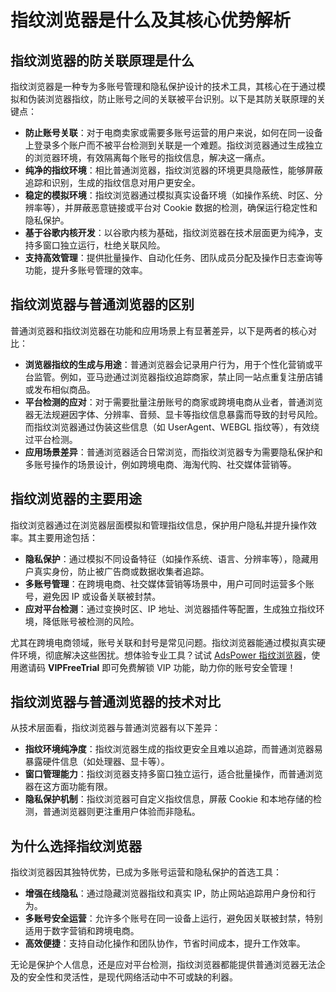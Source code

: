 # 指纹浏览器是什么及其核心优势解析

## 指纹浏览器的防关联原理是什么

指纹浏览器是一种专为多账号管理和隐私保护设计的技术工具，其核心在于通过模拟和伪装浏览器指纹，防止账号之间的关联被平台识别。以下是其防关联原理的关键点：

- **防止账号关联**：对于电商卖家或需要多账号运营的用户来说，如何在同一设备上登录多个账户而不被平台检测到关联是一个难题。指纹浏览器通过生成独立的浏览器环境，有效隔离每个账号的指纹信息，解决这一痛点。
- **纯净的指纹环境**：相比普通浏览器，指纹浏览器的环境更具隐蔽性，能够屏蔽追踪和识别，生成的指纹信息对用户更安全。
- **稳定的模拟环境**：指纹浏览器通过模拟真实设备环境（如操作系统、时区、分辨率等），并屏蔽恶意链接或平台对 Cookie 数据的检测，确保运行稳定性和隐私保护。
- **基于谷歌内核开发**：以谷歌内核为基础，指纹浏览器在技术层面更为纯净，支持多窗口独立运行，杜绝关联风险。
- **支持高效管理**：提供批量操作、自动化任务、团队成员分配及操作日志查询等功能，提升多账号管理的效率。

## 指纹浏览器与普通浏览器的区别

普通浏览器和指纹浏览器在功能和应用场景上有显著差异，以下是两者的核心对比：

- **浏览器指纹的生成与用途**：普通浏览器会记录用户行为，用于个性化营销或平台监管。例如，亚马逊通过浏览器指纹追踪商家，禁止同一站点重复注册店铺或发布相似商品。
- **平台检测的应对**：对于需要批量注册账号的商家或跨境电商从业者，普通浏览器无法规避因字体、分辨率、音频、显卡等指纹信息暴露而导致的封号风险。而指纹浏览器通过伪装这些信息（如 UserAgent、WEBGL 指纹等），有效绕过平台检测。
- **应用场景差异**：普通浏览器适合日常浏览，而指纹浏览器专为需要隐私保护和多账号操作的场景设计，例如跨境电商、海淘代购、社交媒体营销等。

## 指纹浏览器的主要用途

指纹浏览器通过在浏览器层面模拟和管理指纹信息，保护用户隐私并提升操作效率。其主要用途包括：

- **隐私保护**：通过模拟不同设备特征（如操作系统、语言、分辨率等），隐藏用户真实身份，防止被广告商或数据收集者追踪。
- **多账号管理**：在跨境电商、社交媒体营销等场景中，用户可同时运营多个账号，避免因 IP 或设备关联被封禁。
- **应对平台检测**：通过变换时区、IP 地址、浏览器插件等配置，生成独立指纹环境，降低账号被检测的风险。

尤其在跨境电商领域，账号关联和封号是常见问题。指纹浏览器能通过模拟真实硬件环境，彻底解决这些困扰。想体验专业工具？试试 [AdsPower 指纹浏览器](https://bit.ly/adspower_free)，使用邀请码 **VIPFreeTrial** 即可免费解锁 VIP 功能，助力你的账号安全管理！

## 指纹浏览器与普通浏览器的技术对比

从技术层面看，指纹浏览器与普通浏览器有以下差异：

- **指纹环境纯净度**：指纹浏览器生成的指纹更安全且难以追踪，而普通浏览器易暴露硬件信息（如处理器、显卡等）。
- **窗口管理能力**：指纹浏览器支持多窗口独立运行，适合批量操作，而普通浏览器在这方面功能有限。
- **隐私保护机制**：指纹浏览器可自定义指纹信息，屏蔽 Cookie 和本地存储的检测，普通浏览器则更注重用户体验而非隐私。

## 为什么选择指纹浏览器

指纹浏览器因其独特优势，已成为多账号运营和隐私保护的首选工具：

- **增强在线隐私**：通过隐藏浏览器指纹和真实 IP，防止网站追踪用户身份和行为。
- **多账号安全运营**：允许多个账号在同一设备上运行，避免因关联被封禁，特别适用于数字营销和跨境电商。
- **高效便捷**：支持自动化操作和团队协作，节省时间成本，提升工作效率。

无论是保护个人信息，还是应对平台检测，指纹浏览器都能提供普通浏览器无法企及的安全性和灵活性，是现代网络活动中不可或缺的利器。